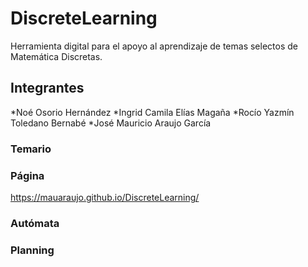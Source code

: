 # DiscreteLearning
Herramienta digital para el apoyo al aprendizaje de temas selectos de Matemática Discretas.

## Integrantes
*Noé Osorio Hernández
*Ingrid Camila Elías Magaña
*Rocío Yazmín Toledano Bernabé
*José Mauricio Araujo García

### Temario

###  Página
https://mauaraujo.github.io/DiscreteLearning/

### Autómata

### Planning
